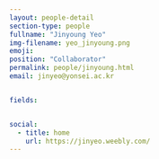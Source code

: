 ```yaml
---
layout: people-detail
section-type: people
fullname: "Jinyoung Yeo"
img-filename: yeo_jinyoung.png
emoji: 
position: "Collaborator"
permalink: people/jinyoung.html
email: jinyeo@yonsei.ac.kr


fields:


social:
  - title: home
    url: https://jinyeo.weebly.com/
---
```

